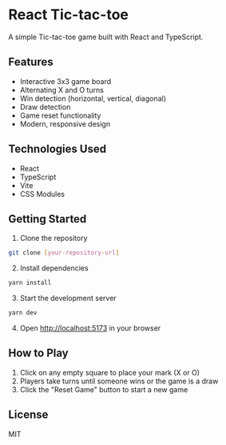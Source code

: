 # React Tic-tac-toe

A simple Tic-tac-toe game built with React and TypeScript.

## Features

- Interactive 3x3 game board
- Alternating X and O turns
- Win detection (horizontal, vertical, diagonal)
- Draw detection
- Game reset functionality
- Modern, responsive design

## Technologies Used

- React
- TypeScript
- Vite
- CSS Modules

## Getting Started

1. Clone the repository
```bash
git clone [your-repository-url]
```

2. Install dependencies
```bash
yarn install
```

3. Start the development server
```bash
yarn dev
```

4. Open [http://localhost:5173](http://localhost:5173) in your browser

## How to Play

1. Click on any empty square to place your mark (X or O)
2. Players take turns until someone wins or the game is a draw
3. Click the "Reset Game" button to start a new game

## License

MIT
